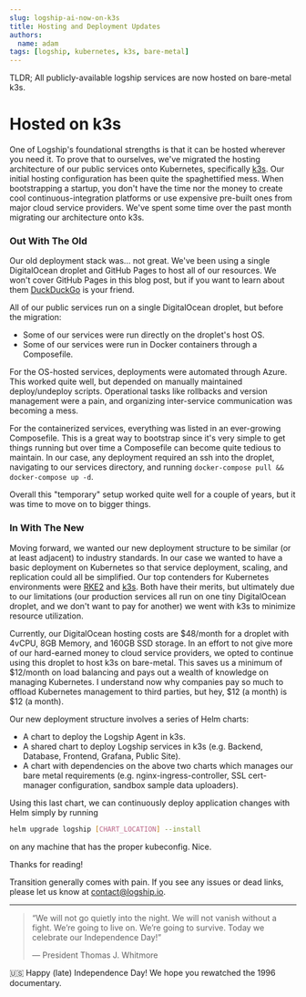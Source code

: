 ```yaml
---
slug: logship-ai-now-on-k3s
title: Hosting and Deployment Updates
authors:
  name: adam
tags: [logship, kubernetes, k3s, bare-metal]
---
```


TLDR; All publicly-available logship services are now hosted on bare-metal k3s.

# Hosted on k3s

One of Logship's foundational strengths is that it can be hosted wherever you need it. To prove that to ourselves, we've migrated the hosting architecture of our public services onto Kubernetes, specifically [k3s](https://k3s.io/). Our initial hosting configuration has been quite the spaghettified mess. When bootstrapping a startup, you don't have the time nor the money to create cool continuous-integration platforms or use expensive pre-built ones from major cloud service providers. We've spent some time over the past month migrating our architecture onto k3s. 

### Out With The Old

Our old deployment stack was... not great. We've been using a single DigitalOcean droplet and GitHub Pages to host all of our resources. We won't cover GitHub Pages in this blog post, but if you want to learn about them [DuckDuckGo](https://duckduckgo.com/?q=GitHub+Pages) is your friend.

All of our public services run on a single DigitalOcean droplet, but before the migration:
- Some of our services were run directly on the droplet's host OS.
- Some of our services were run in Docker containers through a Composefile.

For the OS-hosted services, deployments were automated through Azure. This worked quite well, but depended on manually maintained deploy/undeploy scripts. Operational tasks like rollbacks and version management were a pain, and organizing inter-service communication was becoming a mess.

For the containerized services, everything was listed in an ever-growing Composefile. This is a great way to bootstrap since it's very simple to get things running but over time a Composefile can become quite tedious to maintain. In our case, any deployment required an ssh into the droplet, navigating to our services directory, and running `docker-compose pull && docker-compose up -d`.

Overall this "temporary" setup worked quite well for a couple of years, but it was time to move on to bigger things.

### In With The New

Moving forward, we wanted our new deployment structure to be similar (or at least adjacent) to industry standards. In our case we wanted to have a basic deployment on Kubernetes so that service deployment, scaling, and replication could all be simplified. Our top contenders for Kubernetes environments were [RKE2](https://docs.rke2.io/) and [k3s](https://k3s.io/). Both have their merits, but ultimately due to our limitations (our production services all run on one tiny DigitalOcean droplet, and we don't want to pay for another) we went with k3s to minimize resource utilization.

Currently, our DigitalOcean hosting costs are $48/month for a droplet with 4vCPU, 8GB Memory, and 160GB SSD storage. In an effort to not give more of our hard-earned money to cloud service providers, we opted to continue using this droplet to host k3s on bare-metal. This saves us a minimum of $12/month on load balancing and pays out a wealth of knowledge on managing Kubernetes. I understand now why companies pay so much to offload Kubernetes management to third parties, but hey, $12 (a month) is $12 (a month).

Our new deployment structure involves a series of Helm charts:
- A chart to deploy the Logship Agent in k3s.
- A shared chart to deploy Logship services in k3s (e.g. Backend, Database, Frontend, Grafana, Public Site).
- A chart with dependencies on the above two charts which manages our bare metal requirements (e.g. nginx-ingress-controller, SSL cert-manager configuration, sandbox sample data uploaders).

Using this last chart, we can continuously deploy application changes with Helm simply by running

```sh
helm upgrade logship [CHART_LOCATION] --install
```
on any machine that has the proper kubeconfig. Nice.


Thanks for reading!

Transition generally comes with pain. If you see any issues or dead links, please let us know at [contact@logship.io](mailto:contact@logship.io).

---

> “We will not go quietly into the night. We will not vanish without a fight. We’re going to live on. We’re going to survive. Today we celebrate our Independence Day!”
> 
>  — President Thomas J. Whitmore

🇺🇸 Happy (late) Independence Day! We hope you rewatched the 1996 documentary.
